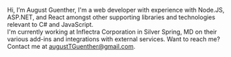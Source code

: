 Hi, I’m August Guenther,
I'm a web developer with experience with Node.JS, ASP.NET, and React amongst other supporting libraries and technologies relevant to C# and JavaScript.  
I'm currently working at Inflectra Corporation in Silver Spring, MD on their various add-ins and integrations with external services. 
Want to reach me? Contact me at augustTGuenther@gmail.com.

<!---
Zie62/Zie62 is a ✨ special ✨ repository because its `README.md` (this file) appears on your GitHub profile.
You can click the Preview link to take a look at your changes.
--->
